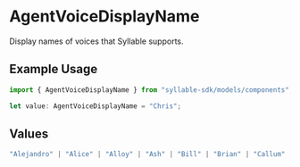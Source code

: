 # AgentVoiceDisplayName

Display names of voices that Syllable supports.

## Example Usage

```typescript
import { AgentVoiceDisplayName } from "syllable-sdk/models/components";

let value: AgentVoiceDisplayName = "Chris";
```

## Values

```typescript
"Alejandro" | "Alice" | "Alloy" | "Ash" | "Bill" | "Brian" | "Callum" | "Charlie" | "Charlotte" | "Chris" | "Clara" | "Coral" | "Daniel" | "Echo" | "Eric" | "Fable" | "George" | "Isabella" | "Jerry" | "Jessica" | "Laura" | "Liam" | "Lily" | "Lina" | "Mark" | "Matilda" | "Melanie" | "Mila" | "Nova" | "Onyx" | "River" | "Roger" | "Sarah" | "Sage" | "Shimmer" | "Sienna" | "Tara" | "Will"
```